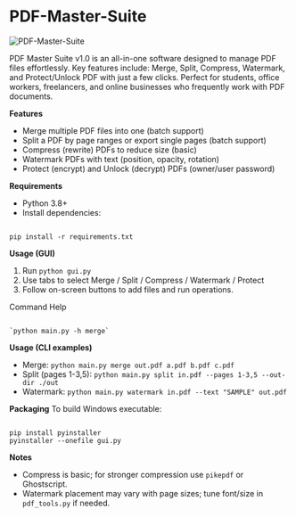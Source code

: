 # PDF-Master-Suite

![PDF-Master-Suite](https://github.com/user-attachments/assets/08c8834f-a93a-41cd-891f-9f9ff885f3f5)


PDF Master Suite v1.0 is an all-in-one software designed to manage PDF files effortlessly. Key features include: Merge, Split, Compress, Watermark, and Protect/Unlock PDF with just a few clicks. Perfect for students, office workers, freelancers, and online businesses who frequently work with PDF documents.

**Features**
- Merge multiple PDF files into one (batch support)
- Split a PDF by page ranges or export single pages (batch support)
- Compress (rewrite) PDFs to reduce size (basic)
- Watermark PDFs with text (position, opacity, rotation)
- Protect (encrypt) and Unlock (decrypt) PDFs (owner/user password)

**Requirements**
- Python 3.8+
- Install dependencies:
```

pip install -r requirements.txt

```

**Usage (GUI)**
1. Run `python gui.py`
2. Use tabs to select Merge / Split / Compress / Watermark / Protect
3. Follow on-screen buttons to add files and run operations.

Command Help
```

`python main.py -h merge`
```

**Usage (CLI examples)**
- Merge:
`python main.py merge out.pdf a.pdf b.pdf c.pdf`
- Split (pages 1-3,5):
`python main.py split in.pdf --pages 1-3,5 --out-dir ./out`
- Watermark:
`python main.py watermark in.pdf --text "SAMPLE" out.pdf`

**Packaging**
To build Windows executable:

```

pip install pyinstaller
pyinstaller --onefile gui.py

```

**Notes**
- Compress is basic; for stronger compression use `pikepdf` or Ghostscript.
- Watermark placement may vary with page sizes; tune font/size in `pdf_tools.py` if needed.
